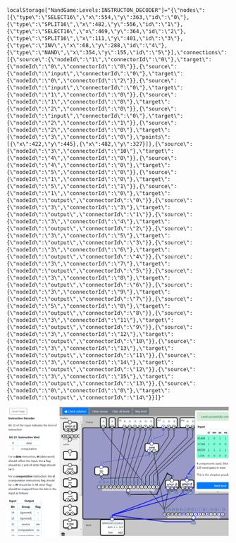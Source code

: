     localStorage["NandGame:Levels:INSTRUCTON_DECODER"]="{\"nodes\":[{\"type\":\"SELECT16\",\"x\":554,\"y\":363,\"id\":\"0\"},{\"type\":\"SPLIT16\",\"x\":482,\"y\":556,\"id\":\"1\"},{\"type\":\"SELECT16\",\"x\":469,\"y\":364,\"id\":\"2\"},{\"type\":\"SPLIT16\",\"x\":111,\"y\":401,\"id\":\"3\"},{\"type\":\"INV\",\"x\":68,\"y\":288,\"id\":\"4\"},{\"type\":\"NAND\",\"x\":354,\"y\":155,\"id\":\"5\"}],\"connections\":[{\"source\":{\"nodeId\":\"1\",\"connectorId\":\"0\"},\"target\":{\"nodeId\":\"0\",\"connectorId\":\"0\"}},{\"source\":{\"nodeId\":\"input\",\"connectorId\":\"0\"},\"target\":{\"nodeId\":\"0\",\"connectorId\":\"2\"}},{\"source\":{\"nodeId\":\"input\",\"connectorId\":\"0\"},\"target\":{\"nodeId\":\"1\",\"connectorId\":\"0\"}},{\"source\":{\"nodeId\":\"1\",\"connectorId\":\"0\"},\"target\":{\"nodeId\":\"2\",\"connectorId\":\"0\"}},{\"source\":{\"nodeId\":\"input\",\"connectorId\":\"0\"},\"target\":{\"nodeId\":\"2\",\"connectorId\":\"1\"}},{\"source\":{\"nodeId\":\"2\",\"connectorId\":\"0\"},\"target\":{\"nodeId\":\"3\",\"connectorId\":\"0\"},\"points\":[{\"x\":422,\"y\":445},{\"x\":482,\"y\":327}]},{\"source\":{\"nodeId\":\"3\",\"connectorId\":\"10\"},\"target\":{\"nodeId\":\"4\",\"connectorId\":\"0\"}},{\"source\":{\"nodeId\":\"4\",\"connectorId\":\"0\"},\"target\":{\"nodeId\":\"5\",\"connectorId\":\"0\"}},{\"source\":{\"nodeId\":\"1\",\"connectorId\":\"0\"},\"target\":{\"nodeId\":\"5\",\"connectorId\":\"1\"}},{\"source\":{\"nodeId\":\"1\",\"connectorId\":\"0\"},\"target\":{\"nodeId\":\"output\",\"connectorId\":\"0\"}},{\"source\":{\"nodeId\":\"3\",\"connectorId\":\"3\"},\"target\":{\"nodeId\":\"output\",\"connectorId\":\"1\"}},{\"source\":{\"nodeId\":\"3\",\"connectorId\":\"4\"},\"target\":{\"nodeId\":\"output\",\"connectorId\":\"2\"}},{\"source\":{\"nodeId\":\"3\",\"connectorId\":\"5\"},\"target\":{\"nodeId\":\"output\",\"connectorId\":\"3\"}},{\"source\":{\"nodeId\":\"3\",\"connectorId\":\"6\"},\"target\":{\"nodeId\":\"output\",\"connectorId\":\"4\"}},{\"source\":{\"nodeId\":\"3\",\"connectorId\":\"7\"},\"target\":{\"nodeId\":\"output\",\"connectorId\":\"5\"}},{\"source\":{\"nodeId\":\"3\",\"connectorId\":\"8\"},\"target\":{\"nodeId\":\"output\",\"connectorId\":\"6\"}},{\"source\":{\"nodeId\":\"3\",\"connectorId\":\"9\"},\"target\":{\"nodeId\":\"output\",\"connectorId\":\"7\"}},{\"source\":{\"nodeId\":\"5\",\"connectorId\":\"0\"},\"target\":{\"nodeId\":\"output\",\"connectorId\":\"8\"}},{\"source\":{\"nodeId\":\"3\",\"connectorId\":\"11\"},\"target\":{\"nodeId\":\"output\",\"connectorId\":\"9\"}},{\"source\":{\"nodeId\":\"3\",\"connectorId\":\"12\"},\"target\":{\"nodeId\":\"output\",\"connectorId\":\"10\"}},{\"source\":{\"nodeId\":\"3\",\"connectorId\":\"13\"},\"target\":{\"nodeId\":\"output\",\"connectorId\":\"11\"}},{\"source\":{\"nodeId\":\"3\",\"connectorId\":\"14\"},\"target\":{\"nodeId\":\"output\",\"connectorId\":\"12\"}},{\"source\":{\"nodeId\":\"3\",\"connectorId\":\"15\"},\"target\":{\"nodeId\":\"output\",\"connectorId\":\"13\"}},{\"source\":{\"nodeId\":\"0\",\"connectorId\":\"0\"},\"target\":{\"nodeId\":\"output\",\"connectorId\":\"14\"}}]}"

![4/130](INSTRUCTON_DECODER_COMP.png)